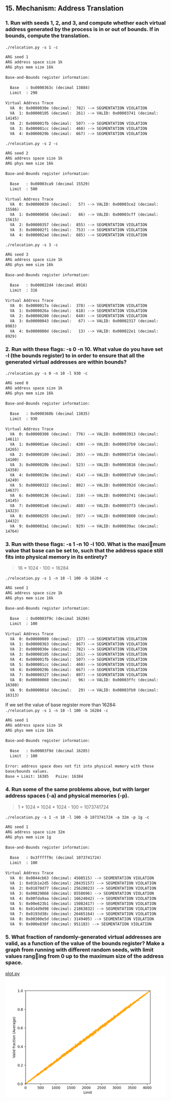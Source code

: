 ## 15. Mechanism: Address Translation

### 1. Run with seeds 1, 2, and 3, and compute whether each virtual address generated by the process is in or out of bounds. If in bounds, compute the translation.  

`./relocation.py -s 1 -c`  
```shell
ARG seed 1
ARG address space size 1k
ARG phys mem size 16k

Base-and-Bounds register information:

  Base   : 0x0000363c (decimal 13884)
  Limit  : 290

Virtual Address Trace
  VA  0: 0x0000030e (decimal:  782) --> SEGMENTATION VIOLATION
  VA  1: 0x00000105 (decimal:  261) --> VALID: 0x00003741 (decimal: 14145)
  VA  2: 0x000001fb (decimal:  507) --> SEGMENTATION VIOLATION
  VA  3: 0x000001cc (decimal:  460) --> SEGMENTATION VIOLATION
  VA  4: 0x0000029b (decimal:  667) --> SEGMENTATION VIOLATION
```
`./relocation.py -s 2 -c`  
```shell
ARG seed 2
ARG address space size 1k
ARG phys mem size 16k

Base-and-Bounds register information:

  Base   : 0x00003ca9 (decimal 15529)
  Limit  : 500

Virtual Address Trace
  VA  0: 0x00000039 (decimal:   57) --> VALID: 0x00003ce2 (decimal: 15586)
  VA  1: 0x00000056 (decimal:   86) --> VALID: 0x00003cff (decimal: 15615)
  VA  2: 0x00000357 (decimal:  855) --> SEGMENTATION VIOLATION
  VA  3: 0x000002f1 (decimal:  753) --> SEGMENTATION VIOLATION
  VA  4: 0x000002ad (decimal:  685) --> SEGMENTATION VIOLATION
```
`./relocation.py -s 3 -c`  
```shell
ARG seed 3
ARG address space size 1k
ARG phys mem size 16k

Base-and-Bounds register information:

  Base   : 0x000022d4 (decimal 8916)
  Limit  : 316

Virtual Address Trace
  VA  0: 0x0000017a (decimal:  378) --> SEGMENTATION VIOLATION
  VA  1: 0x0000026a (decimal:  618) --> SEGMENTATION VIOLATION
  VA  2: 0x00000280 (decimal:  640) --> SEGMENTATION VIOLATION
  VA  3: 0x00000043 (decimal:   67) --> VALID: 0x00002317 (decimal: 8983)
  VA  4: 0x0000000d (decimal:   13) --> VALID: 0x000022e1 (decimal: 8929)
```

### 2. Run with these flags: -s 0 -n 10. What value do you have set -l (the bounds register) to in order to ensure that all the generated virtual addresses are within bounds?

`./relocation.py -s 0 -n 10 -l 930 -c`  
```shell
ARG seed 0
ARG address space size 1k
ARG phys mem size 16k

Base-and-Bounds register information:

  Base   : 0x0000360b (decimal 13835)
  Limit  : 930

Virtual Address Trace
  VA  0: 0x00000308 (decimal:  776) --> VALID: 0x00003913 (decimal: 14611)
  VA  1: 0x000001ae (decimal:  430) --> VALID: 0x000037b9 (decimal: 14265)
  VA  2: 0x00000109 (decimal:  265) --> VALID: 0x00003714 (decimal: 14100)
  VA  3: 0x0000020b (decimal:  523) --> VALID: 0x00003816 (decimal: 14358)
  VA  4: 0x0000019e (decimal:  414) --> VALID: 0x000037a9 (decimal: 14249)
  VA  5: 0x00000322 (decimal:  802) --> VALID: 0x0000392d (decimal: 14637)
  VA  6: 0x00000136 (decimal:  310) --> VALID: 0x00003741 (decimal: 14145)
  VA  7: 0x000001e8 (decimal:  488) --> VALID: 0x000037f3 (decimal: 14323)
  VA  8: 0x00000255 (decimal:  597) --> VALID: 0x00003860 (decimal: 14432)
  VA  9: 0x000003a1 (decimal:  929) --> VALID: 0x000039ac (decimal: 14764)
``` 

### 3. Run with these flags: -s 1 -n 10 -l 100. What is the maximum value that base can be set to, such that the address space still fits into physical memory in its entirety?  

> 16 * 1024 - 100 = 16284

`./relocation.py -s 1 -n 10 -l 100 -b 16284 -c`  

```shell
ARG seed 1
ARG address space size 1k
ARG phys mem size 16k

Base-and-Bounds register information:

  Base   : 0x00003f9c (decimal 16284)
  Limit  : 100

Virtual Address Trace
  VA  0: 0x00000089 (decimal:  137) --> SEGMENTATION VIOLATION
  VA  1: 0x00000363 (decimal:  867) --> SEGMENTATION VIOLATION
  VA  2: 0x0000030e (decimal:  782) --> SEGMENTATION VIOLATION
  VA  3: 0x00000105 (decimal:  261) --> SEGMENTATION VIOLATION
  VA  4: 0x000001fb (decimal:  507) --> SEGMENTATION VIOLATION
  VA  5: 0x000001cc (decimal:  460) --> SEGMENTATION VIOLATION
  VA  6: 0x0000029b (decimal:  667) --> SEGMENTATION VIOLATION
  VA  7: 0x00000327 (decimal:  807) --> SEGMENTATION VIOLATION
  VA  8: 0x00000060 (decimal:   96) --> VALID: 0x00003ffc (decimal: 16380)
  VA  9: 0x0000001d (decimal:   29) --> VALID: 0x00003fb9 (decimal: 16313)
```

If we set the value of base register more than 16284:  
`./relocation.py -s 1 -n 10 -l 100 -b 16284 -c`  
```shell
ARG seed 1
ARG address space size 1k
ARG phys mem size 16k

Base-and-Bounds register information:

  Base   : 0x00003f9d (decimal 16285)
  Limit  : 100

Error: address space does not fit into physical memory with those base/bounds values.
Base + Limit: 16385   Psize: 16384
```

### 4. Run some of the same problems above, but with larger address spaces (-a) and physical memories (-p).  

> 1 * 1024 * 1024 * 1024 - 100 = 1073741724  

`./relocation.py -s 1 -n 10 -l 100 -b 1073741724 -a 32m -p 1g -c`  

```shell
ARG seed 1
ARG address space size 32m
ARG phys mem size 1g

Base-and-Bounds register information:

  Base   : 0x3fffff9c (decimal 1073741724)
  Limit  : 100

Virtual Address Trace
  VA  0: 0x0044cb63 (decimal: 4508515) --> SEGMENTATION VIOLATION
  VA  1: 0x01b1e2d5 (decimal: 28435157) --> SEGMENTATION VIOLATION
  VA  2: 0x01870d77 (decimal: 25628023) --> SEGMENTATION VIOLATION
  VA  3: 0x00829868 (decimal: 8558696) --> SEGMENTATION VIOLATION
  VA  4: 0x00fda9aa (decimal: 16624042) --> SEGMENTATION VIOLATION
  VA  5: 0x00e623b1 (decimal: 15082417) --> SEGMENTATION VIOLATION
  VA  6: 0x014d9d98 (decimal: 21863832) --> SEGMENTATION VIOLATION
  VA  7: 0x0193d38c (decimal: 26465164) --> SEGMENTATION VIOLATION
  VA  8: 0x00300e5d (decimal: 3149405) --> SEGMENTATION VIOLATION
  VA  9: 0x000e838f (decimal: 951183) --> SEGMENTATION VIOLATION
``` 

### 5. What fraction of randomly-generated virtual addresses are valid, as a function of the value of the bounds register? Make a graph from running with different random seeds, with limit values ranging from 0 up to the maximum size of the address space.  

[plot.py](./plot.py)  
![](./valid_fraction.png)
